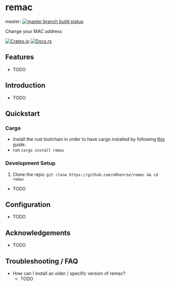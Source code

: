 # remac

master: [![master branch build status](https://github.com/n8henrie/remac/actions/workflows/build.yml/badge.svg?branch=master)](https://github.com/n8henrie/remac/actions/workflows/build.yml)

<!-- dev: [![dev branch build status](https://github.com/n8henrie/remac/actions/workflows/build.yml/badge.svg?branch=dev)](https://github.com/n8henrie/remac/actions/workflows/build.yml) -->

Change your MAC address

[![Crates.io](https://img.shields.io/crates/v/remac.svg)](https://crates.io/crates/remac)
[![Docs.rs](https://docs.rs/remac/badge.svg)](https://docs.rs/remac)

## Features

- TODO

## Introduction

- TODO

## Quickstart

### Cargo

* Install the rust toolchain in order to have cargo installed by following
  [this](https://www.rust-lang.org/tools/install) guide.
* run `cargo install remac`

### Development Setup

1. Clone the repo: `git clone https://github.com/n8henrie/remac && cd
   remac`
- TODO

## Configuration

- TODO

## Acknowledgements

- TODO

## Troubleshooting / FAQ

- How can I install an older / specific version of remac?
    - TODO
